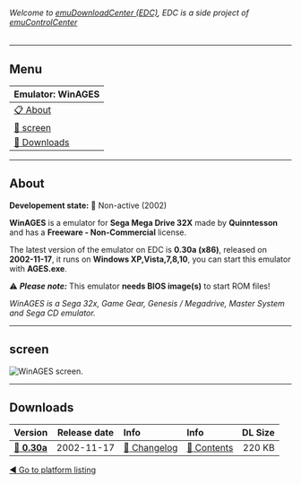 ###### Welcome to [emuDownloadCenter (EDC)](https://github.com/PhoenixInteractiveNL/emuDownloadCenter/wiki/), EDC is a side project of [emuControlCenter](https://github.com/PhoenixInteractiveNL/emuControlCenter/wiki/)
***
## Menu
| **Emulator: WinAGES** |
|:---------|
| [:clipboard: About](#about) |
| [:sunrise: screen](#screen) |
| [:floppy_disk: Downloads](#downloads) |
***
## About
**Developement state:** :red_circle: Non-active (2002)

**WinAGES** is a emulator for **Sega Mega Drive 32X** made by **Quinntesson** and has a **Freeware - Non-Commercial** license.

The latest version of the emulator on EDC is **0.30a (x86)**, released on **2002-11-17**, it runs on **Windows XP,Vista,7,8,10**, you can start this emulator with **AGES.exe**.

:warning: _**Please note:**_ This emulator **needs BIOS image(s)** to start ROM files!

_WinAGES is a Sega 32x, Game Gear, Genesis / Megadrive, Master System and Sega CD emulator._
***
## screen
![](https://raw.githubusercontent.com/PhoenixInteractiveNL/emuDownloadCenter/master/hooks/ages/emulator_screen_01.jpg "WinAGES screen.")
***
## Downloads
| Version  | Release date  | Info       | Info       | DL Size    |
|:---------|:-------------:|:-----------|:-----------|-----------:|
| [:floppy_disk: **0.30a**](https://github.com/PhoenixInteractiveNL/edc-repo0006/raw/master/ages/0.30a.7z) | 2002-11-17 | [:page_facing_up: Changelog](https://github.com/PhoenixInteractiveNL/edc-repo0006/blob/master/ages/0.30a_changelog.txt) | [:mag_right: Contents](https://github.com/PhoenixInteractiveNL/edc-repo0006/blob/master/ages/0.30a_contents.txt) | 220 KB |

[:arrow_backward: Go to platform listing](https://github.com/PhoenixInteractiveNL/emuDownloadCenter/wiki/EDC-Platform-List)

